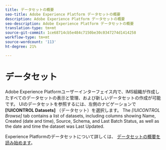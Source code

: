 ```yaml
---
title: データセットの概要
seo-title: Adobe Experience Platform データセットの概要
description: Adobe Experience Platform データセットの概要
seo-description: Adobe Experience Platform データセットの概要
translation-type: tm+mt
source-git-commit: 1ce68714cb5e484c7150be30c0347274d1414258
workflow-type: tm+mt
source-wordcount: '113'
ht-degree: 21%

---
```



# データセット

Adobe Experience Platformユーザーインターフェイス内で、IMS組織が作成したすべてのデータセットの表示と管理、および新しいデータセットの作成が可能です。 UIのデータセットを参照するには、左側のナビゲーションで **[!UICONTROL Datasets]** （データセット）を選択します。 The *[!UICONTROL Browse]* tab contains a list of datasets, including columns showing Name, Created (date and time), Source, Schema, and Last Batch Status, as well as the date and time the dataset was Last Updated.

Experience Platformのデータセットについて詳しくは、 [データセットの概要を読み始めます](../../catalog/datasets/overview.md)。
